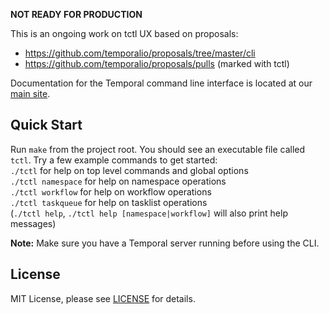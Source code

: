 **NOT READY FOR PRODUCTION**

This is an ongoing work on tctl UX based on proposals:
 - https://github.com/temporalio/proposals/tree/master/cli
 - https://github.com/temporalio/proposals/pulls (marked with tctl)

Documentation for the Temporal command line interface is located at our [main site](https://docs.temporal.io/docs/system-tools/tctl).

## Quick Start
Run `make` from the project root. You should see an executable file called `tctl`. Try a few example commands to 
get started:   
`./tctl` for help on top level commands and global options   
`./tctl namespace` for help on namespace operations  
`./tctl workflow` for help on workflow operations  
`./tctl taskqueue` for help on tasklist operations  
(`./tctl help`, `./tctl help [namespace|workflow]` will also print help messages)

**Note:** Make sure you have a Temporal server running before using the CLI.

## License

MIT License, please see [LICENSE](https://github.com/temporalio/temporal-cli/blob/master/LICENSE) for details.
